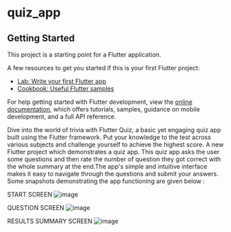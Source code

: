 # quiz_app
## Getting Started

This project is a starting point for a Flutter application.

A few resources to get you started if this is your first Flutter project:

- [Lab: Write your first Flutter app](https://docs.flutter.dev/get-started/codelab)
- [Cookbook: Useful Flutter samples](https://docs.flutter.dev/cookbook)

For help getting started with Flutter development, view the
[online documentation](https://docs.flutter.dev/), which offers tutorials,
samples, guidance on mobile development, and a full API reference.

Dive into the world of trivia with Flutter Quiz, a basic yet engaging quiz app built using the Flutter framework. Put your knowledge to the test across various subjects and challenge yourself to achieve the highest score.
A new Flutter project which demonstrates a quiz app. This quiz app asks the user some questions and then rate the number of question they got correct with the whole summary at the end.The app's simple and intuitive interface makes it easy to navigate through the questions and submit your answers.
Some snapshots demonstrating the app functioning are given below :

START SCREEN
![image](https://github.com/ayush-raj26/quiz_app/assets/121502079/cde958d0-10b8-4d5d-a730-96b12f7a7f38)

QUESTION SCREEN
![image](https://github.com/ayush-raj26/quiz_app/assets/121502079/123dbbb6-8e4d-447b-828b-4a8355d98d40)

RESULTS SUMMARY SCREEN
![image](https://github.com/ayush-raj26/quiz_app/assets/121502079/b3c15e94-d1e9-4dce-a8f8-024512499347)
